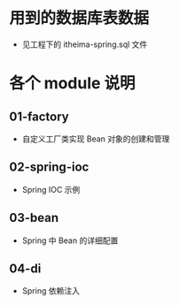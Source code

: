 # 用到的数据库表数据
* 见工程下的 itheima-spring.sql 文件
# 各个 module 说明
## 01-factory
* 自定义工厂类实现 Bean 对象的创建和管理
## 02-spring-ioc
* Spring IOC 示例
## 03-bean
* Spring 中 Bean 的详细配置
## 04-di
* Spring 依赖注入